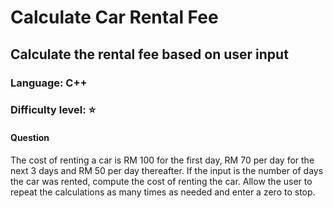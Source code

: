 # Calculate Car Rental Fee
## Calculate the rental fee based on user input
### Language: C++
### Difficulty level: ⭐

#### Question
The cost of renting a car is RM 100 for the first day, RM 70 per day for the next 3 days and RM 50 per day thereafter. If the input is the 
number of days the car was rented, compute the cost of renting the car. Allow the user to repeat the calculations as many times as needed 
and enter a zero to stop.
